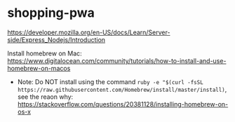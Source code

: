 # shopping-pwa

https://developer.mozilla.org/en-US/docs/Learn/Server-side/Express_Nodejs/Introduction

Install homebrew on Mac: https://www.digitalocean.com/community/tutorials/how-to-install-and-use-homebrew-on-macos

* Note: Do NOT install using the command `ruby -e "$(curl -fsSL https://raw.githubusercontent.com/Homebrew/install/master/install)`, see the reaon why: https://stackoverflow.com/questions/20381128/installing-homebrew-on-os-x
